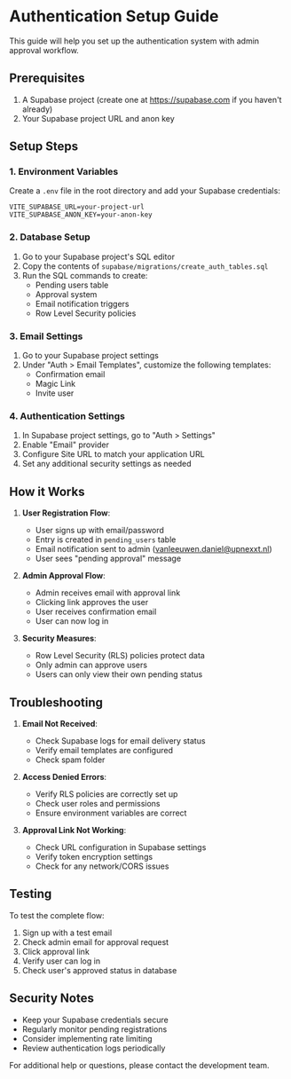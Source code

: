 # Authentication Setup Guide

This guide will help you set up the authentication system with admin approval workflow.

## Prerequisites

1. A Supabase project (create one at https://supabase.com if you haven't already)
2. Your Supabase project URL and anon key

## Setup Steps

### 1. Environment Variables

Create a `.env` file in the root directory and add your Supabase credentials:

```env
VITE_SUPABASE_URL=your-project-url
VITE_SUPABASE_ANON_KEY=your-anon-key
```

### 2. Database Setup

1. Go to your Supabase project's SQL editor
2. Copy the contents of `supabase/migrations/create_auth_tables.sql`
3. Run the SQL commands to create:
   - Pending users table
   - Approval system
   - Email notification triggers
   - Row Level Security policies

### 3. Email Settings

1. Go to your Supabase project settings
2. Under "Auth > Email Templates", customize the following templates:
   - Confirmation email
   - Magic Link
   - Invite user

### 4. Authentication Settings

1. In Supabase project settings, go to "Auth > Settings"
2. Enable "Email" provider
3. Configure Site URL to match your application URL
4. Set any additional security settings as needed

## How it Works

1. **User Registration Flow**:
   - User signs up with email/password
   - Entry is created in `pending_users` table
   - Email notification sent to admin (vanleeuwen.daniel@upnexxt.nl)
   - User sees "pending approval" message

2. **Admin Approval Flow**:
   - Admin receives email with approval link
   - Clicking link approves the user
   - User receives confirmation email
   - User can now log in

3. **Security Measures**:
   - Row Level Security (RLS) policies protect data
   - Only admin can approve users
   - Users can only view their own pending status

## Troubleshooting

1. **Email Not Received**:
   - Check Supabase logs for email delivery status
   - Verify email templates are configured
   - Check spam folder

2. **Access Denied Errors**:
   - Verify RLS policies are correctly set up
   - Check user roles and permissions
   - Ensure environment variables are correct

3. **Approval Link Not Working**:
   - Check URL configuration in Supabase settings
   - Verify token encryption settings
   - Check for any network/CORS issues

## Testing

To test the complete flow:

1. Sign up with a test email
2. Check admin email for approval request
3. Click approval link
4. Verify user can log in
5. Check user's approved status in database

## Security Notes

- Keep your Supabase credentials secure
- Regularly monitor pending registrations
- Consider implementing rate limiting
- Review authentication logs periodically

For additional help or questions, please contact the development team.